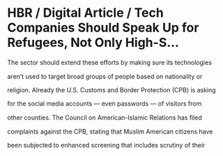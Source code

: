# HBR / Digital Article / Tech Companies Should Speak Up for Refugees, Not Only High-S…

The sector should extend these eﬀorts by making sure its technologies

aren’t used to target broad groups of people based on nationality or

religion. Already the U.S. Customs and Border Protection (CPB) is asking

for the social media accounts — even passwords — of visitors from

other counties. The Council on American-Islamic Relations has ﬁled

complaints against the CPB, stating that Muslim American citizens have

been subjected to enhanced screening that includes scrutiny of their